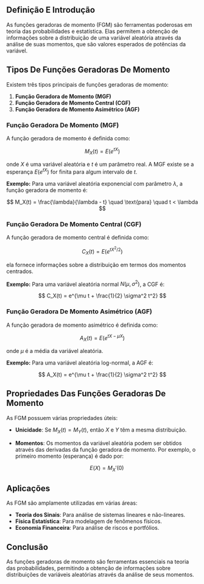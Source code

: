 ## Definição E Introdução

As funções geradoras de momento (FGM) são ferramentas poderosas em teoria das probabilidades e estatística. Elas permitem a obtenção de informações sobre a distribuição de uma variável aleatória através da análise de suas momentos, que são valores esperados de potências da variável.

## Tipos De Funções Geradoras De Momento

Existem três tipos principais de funções geradoras de momento:

1. **Função Geradora de Momento (MGF)**
2. **Função Geradora de Momento Central (CGF)**
3. **Função Geradora de Momento Asimétrico (AGF)**

### Função Geradora De Momento (MGF)

A função geradora de momento é definida como:

$$
M_X(t) = E(e^{tX})
$$

onde $X$ é uma variável aleatória e $t$ é um parâmetro real. A MGF existe se a esperança $E(e^{tX})$ for finita para algum intervalo de $t$.

**Exemplo:**
Para uma variável aleatória exponencial com parâmetro $\lambda$, a função geradora de momento é:

$$
M_X(t) = \frac{\lambda}{\lambda - t} \quad \text{para} \quad t < \lambda
$$

### Função Geradora De Momento Central (CGF)

A função geradora de momento central é definida como:

$$
C_X(t) = E(e^{tX^2/2})
$$

ela fornece informações sobre a distribuição em termos dos momentos centrados.

**Exemplo:**
Para uma variável aleatória normal $N(\mu, \sigma^2)$, a CGF é:

$$
C_X(t) = e^{\mu t + \frac{1}{2} \sigma^2 t^2}
$$

### Função Geradora De Momento Asimétrico (AGF)

A função geradora de momento asimétrico é definida como:

$$
A_X(t) = E(e^{tX - \mu X})
$$

onde $\mu$ é a média da variável aleatória.

**Exemplo:**
Para uma variável aleatória log-normal, a AGF é:

$$
A_X(t) = e^{\mu t + \frac{1}{2} \sigma^2 t^2}
$$

## Propriedades Das Funções Geradoras De Momento

As FGM possuem várias propriedades úteis:

- **Unicidade**: Se $M_X(t) = M_Y(t)$, então $X$ e $Y$ têm a mesma distribuição.
- **Momentos**: Os momentos da variável aleatória podem ser obtidos através das derivadas da função geradora de momento. Por exemplo, o primeiro momento (esperança) é dado por:

  $$
  E(X) = M_X'(0)
  $$

## Aplicações

As FGM são amplamente utilizadas em várias áreas:

- **Teoria dos Sinais**: Para análise de sistemas lineares e não-lineares.
- **Física Estatística**: Para modelagem de fenômenos físicos.
- **Economia Financeira**: Para análise de riscos e portfólios.

## Conclusão

As funções geradoras de momento são ferramentas essenciais na teoria das probabilidades, permitindo a obtenção de informações sobre distribuições de variáveis aleatórias através da análise de seus momentos.
